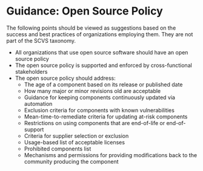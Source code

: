 # Guidance: Open Source Policy

The following points should be viewed as suggestions based on the success and best practices of organizations 
employing them. They are not part of the SCVS taxonomy.

- All organizations that use open source software should have an open source policy
- The open source policy is supported and enforced by cross-functional stakeholders
- The open source policy should address:
  - The age of a component based on its release or published date
  - How many major or minor revisions old are acceptable
  - Guidance for keeping components continuously updated via automation
  - Exclusion criteria for components with known vulnerabilities
  - Mean-time-to-remediate criteria for updating at-risk components
  - Restrictions on using components that are end-of-life or end-of-support
  - Criteria for supplier selection or exclusion
  - Usage-based list of acceptable licenses
  - Prohibited components list
  - Mechanisms and permissions for providing modifications back to the community producing the component

<div style="page-break-after: always; visibility: hidden">
\newpage
</div>

